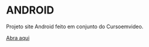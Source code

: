 # ANDROID
 Projeto site Android feito em conjunto do Cursoemvideo.

 <a href="https://davimartinez020.github.io/ANDROID/android.html">Abra aqui</a>
